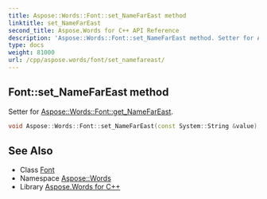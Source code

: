 ```yaml
---
title: Aspose::Words::Font::set_NameFarEast method
linktitle: set_NameFarEast
second_title: Aspose.Words for C++ API Reference
description: 'Aspose::Words::Font::set_NameFarEast method. Setter for Aspose::Words::Font::get_NameFarEast in C++.'
type: docs
weight: 81000
url: /cpp/aspose.words/font/set_namefareast/
---
```

## Font::set_NameFarEast method


Setter for [Aspose::Words::Font::get_NameFarEast](../get_namefareast/).

```cpp
void Aspose::Words::Font::set_NameFarEast(const System::String &value)
```

## See Also

* Class [Font](../)
* Namespace [Aspose::Words](../../)
* Library [Aspose.Words for C++](../../../)
